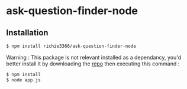 ask-question-finder-node
========================
## Installation
```bash
$ npm install richie3366/ask-question-finder-node
```
Warning : This package is not relevant installed as a dependancy, you'd better install it by downloading the [repo][0] then executing this command :
```bash
$ npm install
$ node app.js
```


[0]: https://github.com/richie3366/ask-question-finder-node/archive/master.zip